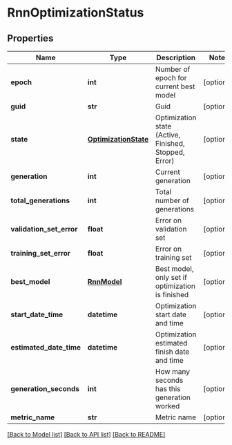 # RnnOptimizationStatus

## Properties
Name | Type | Description | Notes
------------ | ------------- | ------------- | -------------
**epoch** | **int** | Number of epoch for current best model | [optional] 
**guid** | **str** | Guid | [optional] 
**state** | [**OptimizationState**](OptimizationState.md) | Optimization state (Active, Finished, Stopped, Error) | [optional] 
**generation** | **int** | Current generation | [optional] 
**total_generations** | **int** | Total number of generations | [optional] 
**validation_set_error** | **float** | Error on validation set | [optional] 
**training_set_error** | **float** | Error on training set | [optional] 
**best_model** | [**RnnModel**](RnnModel.md) | Best model, only set if optimization is finished | [optional] 
**start_date_time** | **datetime** | Optimization start date and time | [optional] 
**estimated_date_time** | **datetime** | Optimization estimated finish date and time | [optional] 
**generation_seconds** | **int** | How many seconds has this generation worked | [optional] 
**metric_name** | **str** | Metric name | [optional] 

[[Back to Model list]](../README.md#documentation-for-models) [[Back to API list]](../README.md#documentation-for-api-endpoints) [[Back to README]](../README.md)



